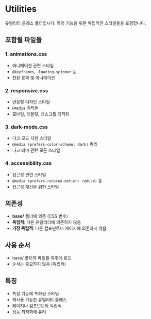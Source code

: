 # Utilities

유틸리티 클래스 폴더입니다. 특정 기능을 위한 독립적인 스타일들을 포함합니다.

## 포함될 파일들

### 1. animations.css
- 애니메이션 관련 스타일
- `@keyframes`, `.loading-spinner` 등
- 전환 효과 및 애니메이션

### 2. responsive.css
- 반응형 디자인 스타일
- `@media` 쿼리들
- 모바일, 태블릿, 데스크톱 최적화

### 3. dark-mode.css
- 다크 모드 지원 스타일
- `@media (prefers-color-scheme: dark)` 쿼리
- 다크 테마 관련 모든 스타일

### 4. accessibility.css
- 접근성 관련 스타일
- `@media (prefers-reduced-motion: reduce)` 등
- 접근성 개선을 위한 스타일

## 의존성
- **base/** 폴더에 의존 (CSS 변수)
- **독립적**: 다른 유틸리티에 의존하지 않음
- **가장 독립적**: 다른 컴포넌트나 페이지에 의존하지 않음

## 사용 순서
- base/ 폴더의 파일들 이후에 로드
- 순서는 중요하지 않음 (독립적)

## 특징
- 특정 기능에 특화된 스타일
- 재사용 가능한 유틸리티 클래스
- 페이지나 컴포넌트와 독립적
- 성능 최적화에 유리
